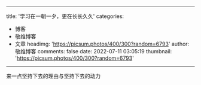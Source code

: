 
---
title: '学习在一朝一夕，更在长长久久'
categories: 
 - 博客
 - 敬维博客
 - 文章
headimg: 'https://picsum.photos/400/300?random=6793'
author: 敬维博客
comments: false
date: 2022-07-11 03:05:19
thumbnail: 'https://picsum.photos/400/300?random=6793'
---

<div>   
来一点坚持下去的理由与坚持下去的动力  
</div>
            